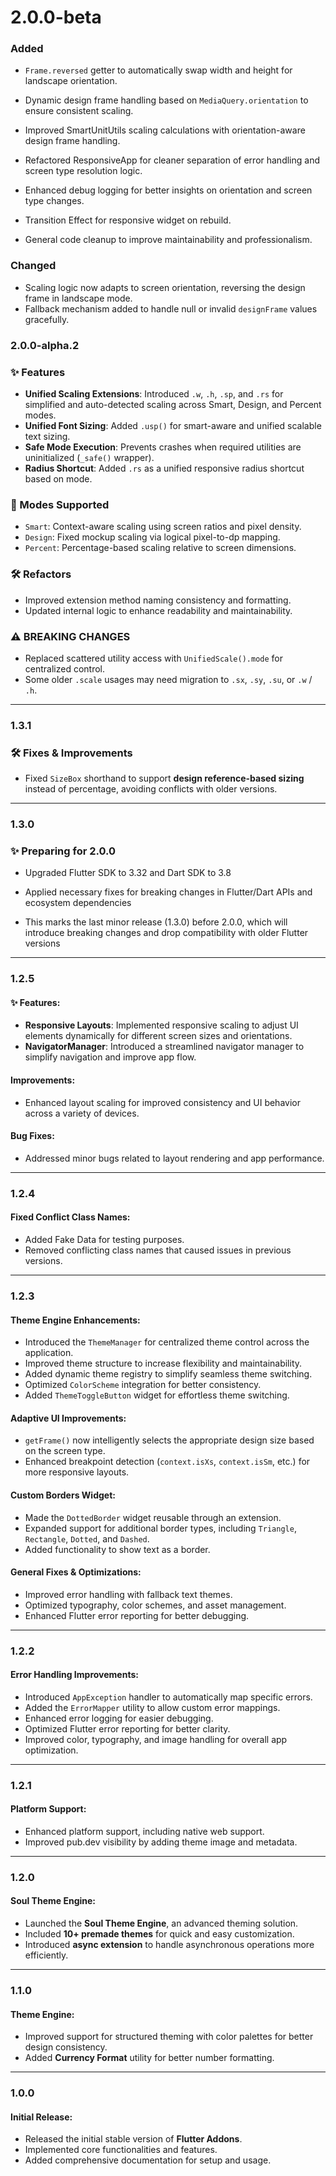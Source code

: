 # 2.0.0-beta
### Added
- `Frame.reversed` getter to automatically swap width and height for landscape orientation.
- Dynamic design frame handling based on `MediaQuery.orientation` to ensure consistent scaling.
- Improved SmartUnitUtils scaling calculations with orientation-aware design frame handling.
- Refactored ResponsiveApp for cleaner separation of error handling and screen type resolution logic.
- Enhanced debug logging for better insights on orientation and screen type changes.

- Transition Effect for responsive widget on rebuild.

- General code cleanup to improve maintainability and professionalism.

### Changed
- Scaling logic now adapts to screen orientation, reversing the design frame in landscape mode.
- Fallback mechanism added to handle null or invalid `designFrame` values gracefully.


### 2.0.0-alpha.2

### ✨ Features

* **Unified Scaling Extensions**: Introduced `.w`, `.h`, `.sp`, and `.rs` for simplified and auto-detected scaling across Smart, Design, and Percent modes.
* **Unified Font Sizing**: Added `.usp()` for smart-aware and unified scalable text sizing.
* **Safe Mode Execution**: Prevents crashes when required utilities are uninitialized (`_safe()` wrapper).
* **Radius Shortcut**: Added `.rs` as a unified responsive radius shortcut based on mode.

### 🧠 Modes Supported

* `Smart`: Context-aware scaling using screen ratios and pixel density.
* `Design`: Fixed mockup scaling via logical pixel-to-dp mapping.
* `Percent`: Percentage-based scaling relative to screen dimensions.


### 🛠️ Refactors

* Improved extension method naming consistency and formatting.
* Updated internal logic to enhance readability and maintainability.

### ⚠️ BREAKING CHANGES

* Replaced scattered utility access with `UnifiedScale().mode` for centralized control.
* Some older `.scale` usages may need migration to `.sx`, `.sy`, `.su`, or `.w` / `.h`.

---
### 1.3.1

### 🛠 Fixes & Improvements

- Fixed `SizeBox` shorthand to support **design reference-based sizing** instead of percentage, avoiding conflicts with older versions.
----

### 1.3.0
### ✨ Preparing for 2.0.0

- Upgraded Flutter SDK to 3.32 and Dart SDK to 3.8

- Applied necessary fixes for breaking changes in Flutter/Dart APIs and ecosystem dependencies

- This marks the last minor release (1.3.0) before 2.0.0, which will introduce breaking changes and drop compatibility with older Flutter versions
 
---

### 1.2.5

#### ✨ Features:

* **Responsive Layouts**: Implemented responsive scaling to adjust UI elements dynamically for different screen sizes and orientations.
* **NavigatorManager**: Introduced a streamlined navigator manager to simplify navigation and improve app flow.

#### Improvements:

* Enhanced layout scaling for improved consistency and UI behavior across a variety of devices.

#### Bug Fixes:

* Addressed minor bugs related to layout rendering and app performance.


---

### 1.2.4

#### Fixed Conflict Class Names:

* Added Fake Data for testing purposes.
* Removed conflicting class names that caused issues in previous versions.

---

### 1.2.3

#### Theme Engine Enhancements:

* Introduced the `ThemeManager` for centralized theme control across the application.
* Improved theme structure to increase flexibility and maintainability.
* Added dynamic theme registry to simplify seamless theme switching.
* Optimized `ColorScheme` integration for better consistency.
* Added `ThemeToggleButton` widget for effortless theme switching.

#### Adaptive UI Improvements:

* `getFrame()` now intelligently selects the appropriate design size based on the screen type.
* Enhanced breakpoint detection (`context.isXs`, `context.isSm`, etc.) for more responsive layouts.

#### Custom Borders Widget:

* Made the `DottedBorder` widget reusable through an extension.
* Expanded support for additional border types, including `Triangle`, `Rectangle`, `Dotted`, and `Dashed`.
* Added functionality to show text as a border.

#### General Fixes & Optimizations:

* Improved error handling with fallback text themes.
* Optimized typography, color schemes, and asset management.
* Enhanced Flutter error reporting for better debugging.

---

### 1.2.2

#### Error Handling Improvements:

* Introduced `AppException` handler to automatically map specific errors.
* Added the `ErrorMapper` utility to allow custom error mappings.
* Enhanced error logging for easier debugging.
* Optimized Flutter error reporting for better clarity.
* Improved color, typography, and image handling for overall app optimization.

---

### 1.2.1

#### Platform Support:

* Enhanced platform support, including native web support.
* Improved pub.dev visibility by adding theme image and metadata.

---

### 1.2.0

#### Soul Theme Engine:

* Launched the **Soul Theme Engine**, an advanced theming solution.
* Included **10+ premade themes** for quick and easy customization.
* Introduced **async extension** to handle asynchronous operations more efficiently.

---

### 1.1.0

#### Theme Engine:

* Improved support for structured theming with color palettes for better design consistency.
* Added **Currency Format** utility for better number formatting.

---

### 1.0.0

#### Initial Release:

* Released the initial stable version of **Flutter Addons**.
* Implemented core functionalities and features.
* Added comprehensive documentation for setup and usage.

